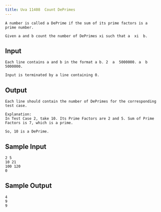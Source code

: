 ```yaml
---
title: Uva 11408  Count DePrimes
---
```



```
A number is called a DePrime if the sum of its prime factors is a prime number.

Given a and b count the number of DePrimes xi such that a  xi  b.
```

## Input

```
Each line contains a and b in the format a b. 2  a  5000000. a  b  5000000.

Input is terminated by a line containing 0.

```

## Output

```
Each line should contain the number of DePrimes for the corresponding test case.

Explanation:
In Test Case 2, take 10. Its Prime Factors are 2 and 5. Sum of Prime Factors is 7, which is a prime.

So, 10 is a DePrime.

```

## Sample Input

```
2 5
10 21
100 120
0

```

## Sample Output

```
4
9
9
```

